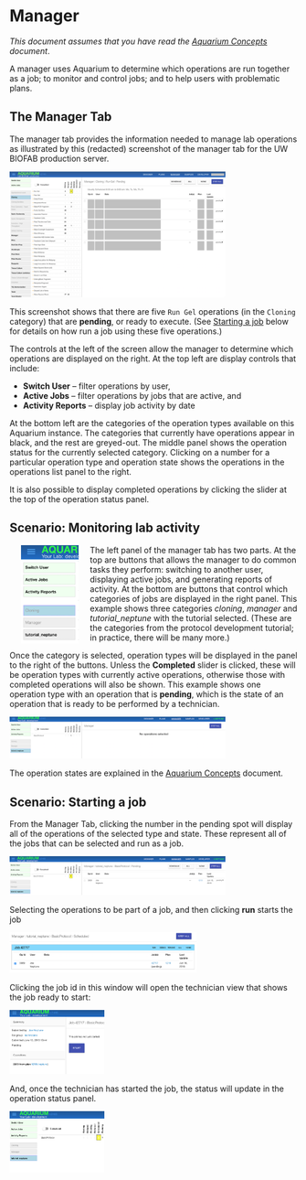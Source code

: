 # Manager

_This document assumes that you have read the <a href="#" onclick="select('Getting Started', 'Basic Concepts')">Aquarium Concepts</a> document_.

A manager uses Aquarium to determine which operations are run together as a job; to monitor and control jobs; and to help users with problematic plans.

## The Manager Tab

The manager tab provides the information needed to manage lab operations as illustrated by this (redacted) screenshot of the manager tab for the UW BIOFAB production server.

<div style="width:75%">
  <img src="docs/manager/images/manager-view.png"
       alt="the manager view showing jobs">
</div>

This screenshot shows that there are five `Run Gel` operations (in the `Cloning` category) that are **pending**, or ready to execute.
(See [Starting a job](#scenariostartingajob) below for details on how run a job using these five operations.)

The controls at the left of the screen allow the manager to determine which operations are displayed on the right.
At the top left are display controls that include:

- **Switch User** – filter operations by user,
- **Active Jobs** – filter operations by jobs that are active, and
- **Activity Reports** – display job activity by date

At the bottom left are the categories of the operation types available on this Aquarium instance.
The categories that currently have operations appear in black, and the rest are greyed-out.
The middle panel shows the operation status for the currently selected category.
Clicking on a number for a particular operation type and operation state shows the operations in the operations list panel to the right.

It is also possible to display completed operations by clicking the slider at the top of the operation status panel.

## Scenario: Monitoring lab activity

<div style="width:20%">
  <img style="float:left"
       src="docs/manager/images/category-list.png"
       alt="manager controls allow selecting the category to display"
       hspace=20>
</div>

The left panel of the manager tab has two parts.
At the top are buttons that allows the manager to do common tasks they perform: switching to another user, displaying active jobs, and generating reports of activity.
At the bottom are buttons that control which categories of jobs are displayed in the right panel.
This example shows three categories _cloning_, _manager_ and _tutorial_neptune_ with the tutorial selected.
(These are the categories from the protocol development tutorial; in practice, there will be many more.)

Once the category is selected, operation types will be displayed in the panel to the right of the buttons.
Unless the **Completed** slider is clicked, these will be operation types with currently active operations, otherwise those with completed operations will also be shown.
This example shows one operation type with an operation that is **pending**, which is the state of an operation that is ready to be performed by a technician.

<div style="width:75%">
  <img src="docs/manager/images/selected-category.png"
       alt="manager view of selected category">
</div>

The operation states are explained in the <a href="#" onclick="select('Getting Started', 'Basic Concepts')">Aquarium Concepts</a> document.

## Scenario: Starting a job

From the Manager Tab, clicking the number in the pending spot will display all of the operations of the selected type and state.
These represent all of the jobs that can be selected and run as a job.

<div style="width:75%">
  <img src="docs/manager/images/selected-operation.png"
       alt="manager view of selected operation">
</div>

Selecting the operations to be part of a job, and then clicking **run** starts the job

<div style="width:65%">
  <img src="docs/manager/images/scheduled-job.png"
       alt="manager view of selected operation">
</div>

Clicking the job id in this window will open the technician view that shows the job ready to start:

<div style="width:33%">
  <img src="docs/manager/images/technician-start.png"
       alt="technician view showing button to start a job">
</div>

And, once the technician has started the job, the status will update in the operation status panel.

<div style="width:33%">
  <img src="docs/manager/images/updated-status.png"
       alt="manager view showing job running after technician started job">
</div>

